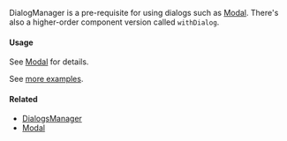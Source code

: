 DialogManager is a pre-requisite for using dialogs such as [Modal](#!/Modal). There's also a higher-order
component version called `withDialog`.

#### Usage

See [Modal](#!/Modal) for details.

See [more examples](/app/stories/?selectedKind=overlays|ActionModal).

#### Related

- [DialogsManager](#!/DialogsManager)
- [Modal](#!/Modal)
